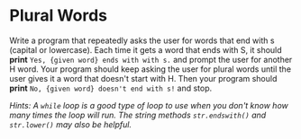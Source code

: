 # Plural Words

Write a program that repeatedly asks the user for words that end with s (capital or lowercase). Each time it gets a word that ends with S, it should **print** 
`Yes, {given word} ends with with s.` and prompt the user for another H word. 
Your program should keep asking the user for plural words until the user gives it a word that doesn't start with H. 
Then your program should **print** `No, {given word} doesn't end with s!` and stop.

*Hints: A `while` loop is a good type of loop to use when you don't know how many times the loop will run. The string methods `str.endswith()` and `str.lower()` may also be helpful.*
